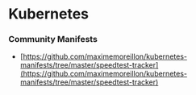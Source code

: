 # Kubernetes

### Community Manifests

* [https://github.com/maximemoreillon/kubernetes-manifests/tree/master/speedtest-tracker](https://github.com/maximemoreillon/kubernetes-manifests/tree/master/speedtest-tracker)
